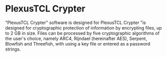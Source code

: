 # PlexusTCL Crypter

"PlexusTCL Crypter" software is designed for PlexusTCL Crypter "is designed for cryptographic protection of information by encrypting files, up to 2 GB in size. Files can be processed by five cryptographic algorithms of the user's choice, namely ARC4, Rijndael (hereinafter AES), Serpent, Blowfish and Threefish, with using a key file or entered as a password strings.

